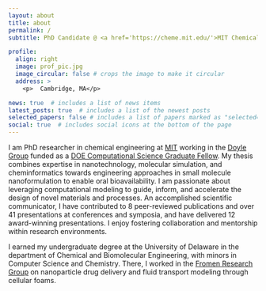 ```yaml
---
layout: about
title: about
permalink: /
subtitle: PhD Candidate @ <a href='https://cheme.mit.edu/'>MIT Chemical Engineering </a>. 

profile:
  align: right
  image: prof_pic.jpg
  image_circular: false # crops the image to make it circular
  address: >
    <p>  Cambridge, MA</p>

news: true  # includes a list of news items
latest_posts: true  # includes a list of the newest posts
selected_papers: false # includes a list of papers marked as "selected={true}"
social: true  # includes social icons at the bottom of the page
---
```


I am PhD researcher in chemical engineering at [MIT](https://cheme.mit.edu/) working in the [Doyle Group](https://doylegroup.mit.edu/) funded as a [DOE Computational  Science Graduate Fellow](https://www.krellinst.org/csgf/about-doe-csgf). My thesis combines expertise in nanotechnology, molecular simulation, and cheminformatics towards engineering approaches in small molecule nanoformulation to enable oral bioavailability. I am passionate about leveraging computational modeling to guide, inform, and accelerate the design of novel materials and processes. An accomplished scientific communicator, I have contributed to 8 peer-reviewed publications and over 41 presentations at conferences and symposia, and have delivered 12 award-winning presentations. I enjoy fostering collaboration and mentorship within research environments.

I earned my undergraduate degree at the University of Delaware in the department of Chemical and Biomolecular Engineering, with minors in Computer Science and Chemistry. There, I worked in the [Fromen Research Group](https://sites.udel.edu/cfromen/research/) on nanoparticle drug delivery and fluid transport modeling through cellular foams. 
